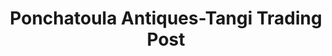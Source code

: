 ---
title: "Ponchatoula Antiques-Tangi Trading Post"
url: /tickfaw/ponchatoula-antiques-tangi-trading-post/
shop: shop
---